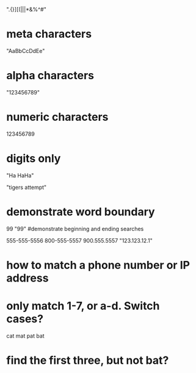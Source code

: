 

".{}][(|||*&%^#"
# meta characters

"AaBbCcDdEe"
# alpha characters

"123456789"
# numeric characters

123456789
# digits only

"Ha HaHa"
<!-- Model named Temp -->
<!-- I want to change it to Tigers -->
"tigers attempt"
# demonstrate word boundary

99
"99"
#demonstrate beginning and ending searches

555-555-5556
800-555-5557
900.555.5557
"123.123.12.1"
# how to match a phone number or IP address

# only match 1-7, or a-d. Switch cases?

cat
mat
pat
bat
# find the first three, but not bat?
